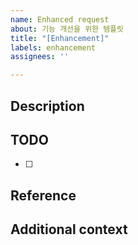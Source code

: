 ```yaml
---
name: Enhanced request
about: 기능 개선을 위한 템플릿
title: "[Enhancement]"
labels: enhancement
assignees: ''

---
```


## Description
<!-- 개선하고자 하는 기능에 대해 설명해주세요 -->

## TODO
<!-- 개선을 위해 해야 할 일을 작성해주세요 -->
- [ ]

## Reference
<!-- 참고 자료가 있다면 작성해주세요 -->

## Additional context
<!-- 추가적인 내용이 있다면 작성해주세요 -->

